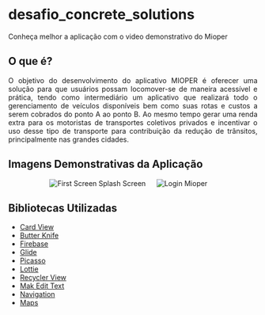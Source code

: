 # desafio_concrete_solutions

Conheça melhor a aplicação com o video demonstrativo do Mioper

## O que é?
<div style="text-align: justify;">O objetivo do desenvolvimento do aplicativo MIOPER é oferecer uma solução para que  usuários possam locomover-se de maneira acessível e prática, tendo como intermediário um aplicativo que realizará todo o gerenciamento de veículos disponíveis bem como suas rotas e custos a serem cobrados do ponto A ao ponto B. Ao mesmo tempo gerar uma renda extra para os motoristas de transportes coletivos privados e incentivar o uso desse tipo de transporte para contribuição da redução de trânsitos, principalmente nas grandes cidades.</div>


## Imagens Demonstrativas da Aplicação

<p align="center">
  <img title="First Screen Splash" alt="First Screen Splash Screen" src="https://user-images.githubusercontent.com/29108604/86055916-f634ad80-ba32-11ea-991a-415131d497dd.gif">
  &emsp;
  <img title="Login Mioper" alt="Login Mioper" src="https://user-images.githubusercontent.com/29108604/86056244-8bd03d00-ba33-11ea-89b9-29203e53b05a.gif">
  &emsp;
</p>



## Bibliotecas Utilizadas

- [Card View](https://developer.android.com/reference/androidx/cardview/widget/CardView?hl=en "CArd View")
- [Butter Knife](https://jakewharton.github.io/butterknife/ "Butter Knife")
- [Firebase](https://firebase.google.com/?hl=pt-br "Firebase")
- [Glide](https://bumptech.github.io/glide/ "Glide")
- [Picasso](https://square.github.io/picasso/ "Picasso")
- [Lottie](https://lottiefiles.com/ "Lottie")
- [Recycler View](https://developer.android.com/reference/androidx/recyclerview/widget/package-summary?hl=en "Recycler View")
- [Mak Edit Text](https://codinginflow.com/tutorials/android/mask-edittext "Mak Edit Text")
- [Navigation](https://developer.android.com/guide/navigation "Navigation")
- [Maps](https://developer.android.com/training/maps "Maps")
